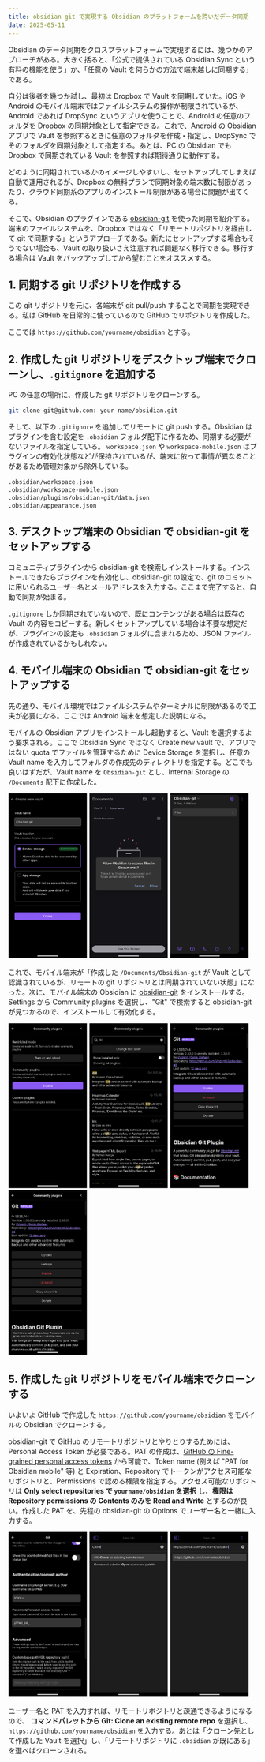 ```yaml
---
title: obsidian-git で実現する Obsidian のプラットフォームを跨いだデータ同期
date: 2025-05-11
---
```


Obsidian のデータ同期をクロスプラットフォームで実現するには、幾つかのアプローチがある。大きく括ると、「公式で提供されている Obsidian Sync という有料の機能を使う」か、「任意の Vault を何らかの方法で端末越しに同期する」である。

自分は後者を幾つか試し、最初は Dropbox で Vault を同期していた。iOS や Android のモバイル端末ではファイルシステムの操作が制限されているが、Android であれば DropSync というアプリを使うことで、Android の任意のフォルダを Dropbox の同期対象として指定できる。これで、Android の Obsidian アプリで Vault を参照するときに任意のフォルダを作成・指定し、DropSync でそのフォルダを同期対象として指定する。あとは、PC の Obsidian でも Dropbox で同期されている Vault を参照すれば期待通りに動作する。

どのように同期されているかのイメージしやすいし、セットアップしてしまえば自動で運用されるが、Dropbox の無料プランで同期対象の端末数に制限があったり、クラウド同期系のアプリのインストール制限がある場合に問題が出てくる。

そこで、Obsidian のプラグインである [obsidian-git](https://github.com/Vinzent03/obsidian-git) を使った同期を紹介する。端末のファイルシステムを、Dropbox ではなく「リモートリポジトリを経由して git で同期する」というアプローチである。新たにセットアップする場合もそうでない場合も、Vault の取り扱いさえ注意すれば問題なく移行できる。移行する場合は Vault をバックアップしてから望むことをオススメする。

## 1. 同期する git リポジトリを作成する

この git リポジトリを元に、各端末が git pull/push することで同期を実現できる。私は GitHub を日常的に使っているので GitHub でリポジトリを作成した。

ここでは `https://github.com/yourname/obsidian` とする。

## 2. 作成した git リポジトリをデスクトップ端末でクローンし、`.gitignore` を追加する

PC の任意の場所に、作成した git リポジトリをクローンする。

```sh
git clone git@github.com: your name/obsidian.git
```

そして、以下の `.gitignore` を追加してリモートに git push する。Obsidian はプラグインを含む設定を `.obsidian` フォルダ配下に作るため、同期する必要がないファイルを指定している。 `workspace.json` や `workspace-mobile.json` はプラグインの有効化状態などが保持されているが、端末に依って事情が異なることがあるため管理対象から除外している。

```
.obsidian/workspace.json
.obsidian/workspace-mobile.json
.obsidian/plugins/obsidian-git/data.json
.obsidian/appearance.json
```

## 3. デスクトップ端末の Obsidian で obsidian-git をセットアップする

コミュニティプラグインから obsidian-git を検索しインストールする。インストールできたらプラグインを有効化し、obsidian-git の設定で、git のコミットに用いられるユーザー名とメールアドレスを入力する。ここまで完了すると、自動で同期が始まる。

`.gitignore` しか同期されていないので、既にコンテンツがある場合は既存の Vault の内容をコピーする。新しくセットアップしている場合は不要な想定だが、プラグインの設定も `.obsidian` フォルダに含まれるため、JSON ファイルが作成されているかもしれない。

## 4. モバイル端末の Obsidian で obsidian-git をセットアップする

先の通り、モバイル環境ではファイルシステムやターミナルに制限があるので工夫が必要になる。ここでは Android 端末を想定した説明になる。

モバイルの Obsidian アプリをインストールし起動すると、Vault を選択するよう要求される。ここで Obsidian Sync ではなく Create new vault で、アプリではない quota でファイルを管理するために Device Storage を選択し、任意の Vault name を入力してフォルダの作成先のディレクトリを指定する。どこでも良いはずだが、Vault name を `Obsidian-git` とし、Internal Storage の `/Documents` 配下に作成した。

<img src="./create-directory-inside-device-storage.png" alt="" width=160>
<img src="./specify-where-to-put.png" alt="" width=160>
<img src="./use-created-vault.png" alt="" width=160>

これで、モバイル端末が「作成した `/Documents/Obsidian-git` が Vault として認識されているが、リモートの git リポジトリとは同期されていない状態」になった。次に、モバイル端末の Obsidian に [obsidian-git](https://github.com/Vinzent03/obsidian-git) をインストールする。Settings から Community plugins を選択し、"Git" で検索すると obsidian-git が見つかるので、インストールして有効化する。

<img src="./browse-community-plugins.png" alt="" width=160>
<img src="./search-obsidian-git.png" alt="" width=160>
<img src="./install-obsidian-git.png" alt="" width=160>
<img src="./enabled-obsidian-git.png" alt="" width=160>

## 5. 作成した git リポジトリをモバイル端末でクローンする

いよいよ GitHub で作成した `https://github.com/yourname/obsidian` をモバイルの Obsidian でクローンする。

obsidian-git で GitHub のリモートリポジトリとやりとりするためには、Personal Access Token が必要である。PAT の作成は、[GitHub の Fine-grained personal access tokens](https://github.com/settings/personal-access-tokens) から可能で、Token name (例えば "PAT for Obsidian mobile" 等) と Expiration、Repository でトークンがアクセス可能なリポジトリと、Permissions で認める権限を指定する。アクセス可能なリポジトリは **Only select repositories で `yourname/obsidian` を選択** し、**権限は Repository permissions の Contents のみを Read and Write** とするのが良い。作成した PAT を、先程の obsidian-git の Options でユーザー名と一緒に入力する。

<img src="./set-username-and-pat.png" alt="" width=160>
<img src="./clone-git-repository.png" alt="" width=160>
<img src="./set-repository-url.png" alt="" width=160>

ユーザー名と PAT を入力すれば、リモートリポジトリと疎通できるようになるので、 **コマンドパレットから Git: Clone an existing remote repo** を選択し、 `https://github.com/yourname/obsidian` を入力する。あとは「クローン先として作成した Vault を選択」し、「リモートリポジトリに `.obsidian` が既にある」を選べばクローンされる。
